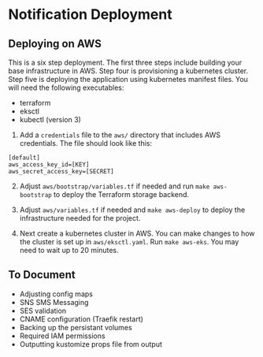 # Notification Deployment

## Deploying on AWS

This is a six step deployment. The first three steps include building your base infrastructure in AWS. Step four is provisioning a kubernetes cluster. Step five is deploying the application using kubernetes manifest files. You will need the following executables:

- terraform
- eksctl
- kubectl (version 3)

1. Add a `credentials` file to the `aws/` directory that includes AWS credentials. The file should look like this:

```
[default]
aws_access_key_id=[KEY]
aws_secret_access_key=[SECRET]
```

2. Adjust `aws/bootstrap/variables.tf` if needed and run `make aws-bootstrap` to deploy the Terraform storage backend.

3. Adjust `aws/variables.tf` if needed and `make aws-deploy` to deploy the infrastructure needed for the project.

4. Next create a kubernetes cluster in AWS. You can make changes to how the cluster is set up in `aws/eksctl.yaml`.  Run `make aws-eks`. You may need to wait up to 20 minutes.

## To Document

- Adjusting config maps
- SNS SMS Messaging
- SES validation
- CNAME configuration (Traefik restart)
- Backing up the persistant volumes
- Required IAM permissions
- Outputting kustomize props file from output